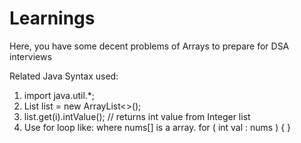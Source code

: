 # Learnings

Here, you have some decent problems of Arrays to prepare for DSA interviews

Related Java Syntax used:
1. import java.util.*;
2. List<Integer> list = new ArrayList<>();
3. list.get(i).intValue(); // returns int value from Integer list
4. Use for loop like: where nums[] is a array.
   for ( int val : nums )
      {
      }
   
